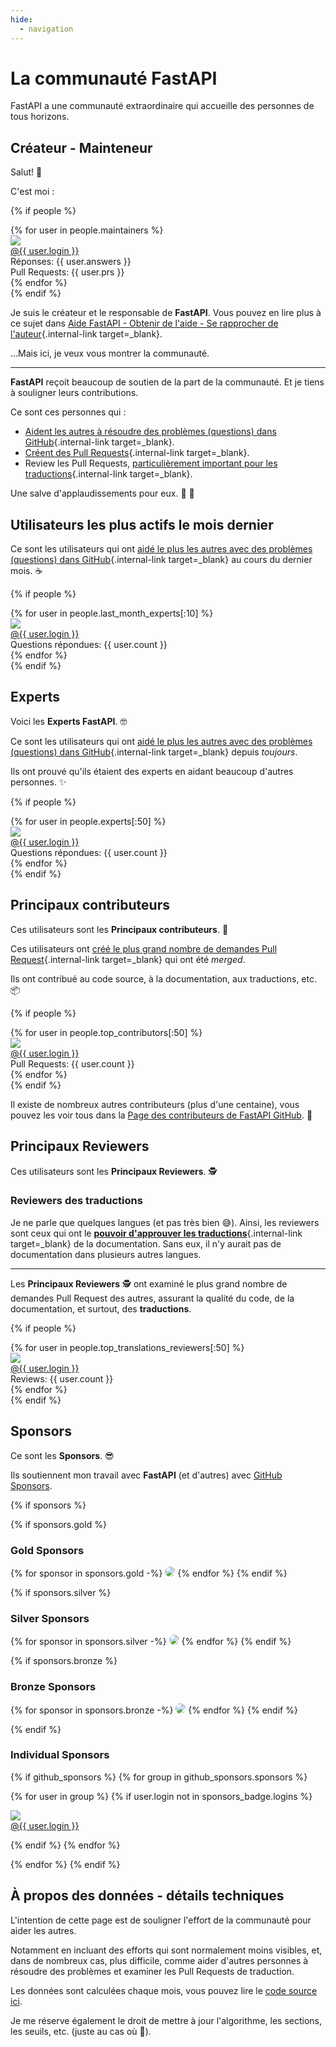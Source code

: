 ```yaml
---
hide:
  - navigation
---
```


# La communauté FastAPI

FastAPI a une communauté extraordinaire qui accueille des personnes de tous horizons.

## Créateur - Mainteneur

Salut! 👋

C'est moi :

{% if people %}
<div class="user-list user-list-center">
{% for user in people.maintainers %}

<div class="user"><a href="{{ user.url }}" target="_blank"><div class="avatar-wrapper"><img src="{{ user.avatarUrl }}"/></div><div class="title">@{{ user.login }}</div></a> <div class="count">Réponses: {{ user.answers }}</div><div class="count">Pull Requests: {{ user.prs }}</div></div>
{% endfor %}

</div>
{% endif %}

Je suis le créateur et le responsable de **FastAPI**. Vous pouvez en lire plus à ce sujet dans [Aide FastAPI - Obtenir de l'aide - Se rapprocher de l'auteur](help-fastapi.md#se-rapprocher-de-lauteur){.internal-link target=_blank}.

...Mais ici, je veux vous montrer la communauté.

---

**FastAPI** reçoit beaucoup de soutien de la part de la communauté. Et je tiens à souligner leurs contributions.

Ce sont ces personnes qui :

* [Aident les autres à résoudre des problèmes (questions) dans GitHub](help-fastapi.md#aider-les-autres-a-resoudre-les-problemes-dans-github){.internal-link target=_blank}.
* [Créent des Pull Requests](help-fastapi.md#creer-une-pull-request){.internal-link target=_blank}.
* Review les Pull Requests, [particulièrement important pour les traductions](contributing.md#traductions){.internal-link target=_blank}.

Une salve d'applaudissements pour eux. 👏 🙇

## Utilisateurs les plus actifs le mois dernier

Ce sont les utilisateurs qui ont [aidé le plus les autres avec des problèmes (questions) dans GitHub](help-fastapi.md#aider-les-autres-a-resoudre-les-problemes-dans-github){.internal-link target=_blank} au cours du dernier mois. ☕

{% if people %}
<div class="user-list user-list-center">
{% for user in people.last_month_experts[:10] %}

<div class="user"><a href="{{ user.url }}" target="_blank"><div class="avatar-wrapper"><img src="{{ user.avatarUrl }}"/></div><div class="title">@{{ user.login }}</div></a> <div class="count">Questions répondues: {{ user.count }}</div></div>
{% endfor %}

</div>
{% endif %}

## Experts

Voici les **Experts FastAPI**. 🤓

Ce sont les utilisateurs qui ont [aidé le plus les autres avec des problèmes (questions) dans GitHub](help-fastapi.md#aider-les-autres-a-resoudre-les-problemes-dans-github){.internal-link target=_blank} depuis *toujours*.

Ils ont prouvé qu'ils étaient des experts en aidant beaucoup d'autres personnes. ✨

{% if people %}
<div class="user-list user-list-center">
{% for user in people.experts[:50] %}

<div class="user"><a href="{{ user.url }}" target="_blank"><div class="avatar-wrapper"><img src="{{ user.avatarUrl }}"/></div><div class="title">@{{ user.login }}</div></a> <div class="count">Questions répondues: {{ user.count }}</div></div>
{% endfor %}

</div>
{% endif %}

## Principaux contributeurs

Ces utilisateurs sont les **Principaux contributeurs**. 👷

Ces utilisateurs ont [créé le plus grand nombre de demandes Pull Request](help-fastapi.md#creer-une-pull-request){.internal-link target=_blank} qui ont été *merged*.

Ils ont contribué au code source, à la documentation, aux traductions, etc. 📦

{% if people %}
<div class="user-list user-list-center">
{% for user in people.top_contributors[:50] %}

<div class="user"><a href="{{ user.url }}" target="_blank"><div class="avatar-wrapper"><img src="{{ user.avatarUrl }}"/></div><div class="title">@{{ user.login }}</div></a> <div class="count">Pull Requests: {{ user.count }}</div></div>
{% endfor %}

</div>
{% endif %}

Il existe de nombreux autres contributeurs (plus d'une centaine), vous pouvez les voir tous dans la <a href="https://github.com/fastapi/fastapi/graphs/contributors" class="external-link" target="_blank">Page des contributeurs de FastAPI GitHub</a>. 👷

## Principaux Reviewers

Ces utilisateurs sont les **Principaux Reviewers**. 🕵️

### Reviewers des traductions

Je ne parle que quelques langues (et pas très bien 😅). Ainsi, les reviewers sont ceux qui ont le [**pouvoir d'approuver les traductions**](contributing.md#traductions){.internal-link target=_blank} de la documentation. Sans eux, il n'y aurait pas de documentation dans plusieurs autres langues.

---

Les **Principaux Reviewers** 🕵️ ont examiné le plus grand nombre de demandes Pull Request des autres, assurant la qualité du code, de la documentation, et surtout, des **traductions**.

{% if people %}
<div class="user-list user-list-center">
{% for user in people.top_translations_reviewers[:50] %}

<div class="user"><a href="{{ user.url }}" target="_blank"><div class="avatar-wrapper"><img src="{{ user.avatarUrl }}"/></div><div class="title">@{{ user.login }}</div></a> <div class="count">Reviews: {{ user.count }}</div></div>
{% endfor %}

</div>
{% endif %}

## Sponsors

Ce sont les **Sponsors**. 😎

Ils soutiennent mon travail avec **FastAPI** (et d'autres) avec <a href="https://github.com/sponsors/tiangolo" class="external-link" target="_blank">GitHub Sponsors</a>.

{% if sponsors %}

{% if sponsors.gold %}

### Gold Sponsors

{% for sponsor in sponsors.gold -%}
<a href="{{ sponsor.url }}" target="_blank" title="{{ sponsor.title }}"><img src="{{ sponsor.img }}" style="border-radius:15px"></a>
{% endfor %}
{% endif %}

{% if sponsors.silver %}

### Silver Sponsors

{% for sponsor in sponsors.silver -%}
<a href="{{ sponsor.url }}" target="_blank" title="{{ sponsor.title }}"><img src="{{ sponsor.img }}" style="border-radius:15px"></a>
{% endfor %}
{% endif %}

{% if sponsors.bronze %}

### Bronze Sponsors

{% for sponsor in sponsors.bronze -%}
<a href="{{ sponsor.url }}" target="_blank" title="{{ sponsor.title }}"><img src="{{ sponsor.img }}" style="border-radius:15px"></a>
{% endfor %}
{% endif %}

{% endif %}
### Individual Sponsors

{% if github_sponsors %}
{% for group in github_sponsors.sponsors %}

<div class="user-list user-list-center">

{% for user in group %}
{% if user.login not in sponsors_badge.logins %}

<div class="user"><a href="{{ user.url }}" target="_blank"><div class="avatar-wrapper"><img src="{{ user.avatarUrl }}"/></div><div class="title">@{{ user.login }}</div></a></div>

{% endif %}
{% endfor %}

</div>

{% endfor %}
{% endif %}

## À propos des données - détails techniques

L'intention de cette page est de souligner l'effort de la communauté pour aider les autres.

Notamment en incluant des efforts qui sont normalement moins visibles, et, dans de nombreux cas, plus difficile, comme aider d'autres personnes à résoudre des problèmes et examiner les Pull Requests de traduction.

Les données sont calculées chaque mois, vous pouvez lire le <a href="https://github.com/fastapi/fastapi/blob/master/.github/actions/people/app/main.py" class="external-link" target="_blank">code source ici</a>.

Je me réserve également le droit de mettre à jour l'algorithme, les sections, les seuils, etc. (juste au cas où 🤷).
